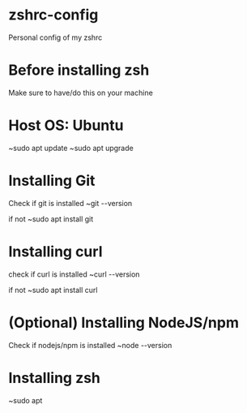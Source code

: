 # zshrc-config
Personal config of my zshrc

# Before installing zsh
Make sure to have/do this on your machine

# Host OS: Ubuntu
~sudo apt update
~sudo apt upgrade

# Installing Git
Check if git is installed
~git --version

if not
~sudo apt install git

# Installing curl
check if curl is installed
~curl --version

if not
~sudo apt install curl

# (Optional) Installing NodeJS/npm
Check if nodejs/npm is installed
~node --version

# Installing zsh
~sudo apt
